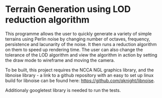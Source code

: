 # Terrain Generation using LOD reduction algorithm

This programme allows the user to quickly generate a variety of simple terrains using Perlin noise by changing number of octaves, frequency, persistence and lacunarity of the noise. It then runs a reduction algorithm on them to speed up rendering time. The user can also change the tolerance of the LOD algorithm and view the algorithm in action by setting the draw mode to wireframe and moving the camera.

To be built, this project requires the NCCA NGL graphics library, and the libnoise library - a link to a github repository with an easy to set up linux build for libnoise can be found here: https://github.com/qknight/libnoise.

Additionaly googletest library is needed to run the tests.
